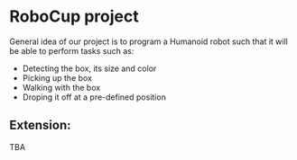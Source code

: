 # RoboCup project

General idea of our project is to program a Humanoid robot such that it will be able to perform tasks such as:
- Detecting the box, its size and color
- Picking up the box
- Walking with the box
- Droping it off at a pre-defined position

## Extension:
TBA

